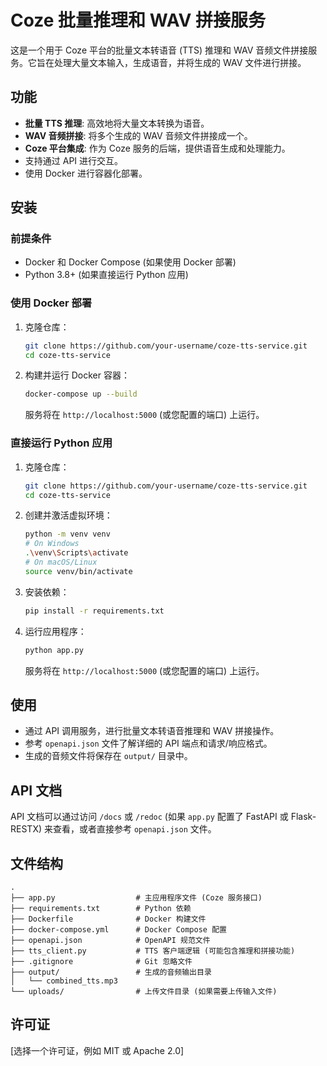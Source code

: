 # Coze 批量推理和 WAV 拼接服务

这是一个用于 Coze 平台的批量文本转语音 (TTS) 推理和 WAV 音频文件拼接服务。它旨在处理大量文本输入，生成语音，并将生成的 WAV 文件进行拼接。

## 功能

-   **批量 TTS 推理**: 高效地将大量文本转换为语音。
-   **WAV 音频拼接**: 将多个生成的 WAV 音频文件拼接成一个。
-   **Coze 平台集成**: 作为 Coze 服务的后端，提供语音生成和处理能力。
-   支持通过 API 进行交互。
-   使用 Docker 进行容器化部署。

## 安装

### 前提条件

-   Docker 和 Docker Compose (如果使用 Docker 部署)
-   Python 3.8+ (如果直接运行 Python 应用)

### 使用 Docker 部署

1.  克隆仓库：
    ```bash
    git clone https://github.com/your-username/coze-tts-service.git
    cd coze-tts-service
    ```
2.  构建并运行 Docker 容器：
    ```bash
    docker-compose up --build
    ```
    服务将在 `http://localhost:5000` (或您配置的端口) 上运行。

### 直接运行 Python 应用

1.  克隆仓库：
    ```bash
    git clone https://github.com/your-username/coze-tts-service.git
    cd coze-tts-service
    ```
2.  创建并激活虚拟环境：
    ```bash
    python -m venv venv
    # On Windows
    .\venv\Scripts\activate
    # On macOS/Linux
    source venv/bin/activate
    ```
3.  安装依赖：
    ```bash
    pip install -r requirements.txt
    ```
4.  运行应用程序：
    ```bash
    python app.py
    ```
    服务将在 `http://localhost:5000` (或您配置的端口) 上运行。

## 使用

-   通过 API 调用服务，进行批量文本转语音推理和 WAV 拼接操作。
-   参考 `openapi.json` 文件了解详细的 API 端点和请求/响应格式。
-   生成的音频文件将保存在 `output/` 目录中。

## API 文档

API 文档可以通过访问 `/docs` 或 `/redoc` (如果 `app.py` 配置了 FastAPI 或 Flask-RESTX) 来查看，或者直接参考 `openapi.json` 文件。

## 文件结构

```
.
├── app.py                  # 主应用程序文件 (Coze 服务接口)
├── requirements.txt        # Python 依赖
├── Dockerfile              # Docker 构建文件
├── docker-compose.yml      # Docker Compose 配置
├── openapi.json            # OpenAPI 规范文件
├── tts_client.py           # TTS 客户端逻辑 (可能包含推理和拼接功能)
├── .gitignore              # Git 忽略文件
├── output/                 # 生成的音频输出目录
│   └── combined_tts.mp3
└── uploads/                # 上传文件目录 (如果需要上传输入文件)
```

## 许可证

[选择一个许可证，例如 MIT 或 Apache 2.0]